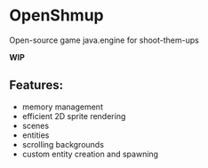 # OpenShmup
Open-source game java.engine for shoot-them-ups

**WIP**
## Features:
- memory management
- efficient 2D sprite rendering
- scenes
- entities
- scrolling backgrounds
- custom entity creation and spawning
